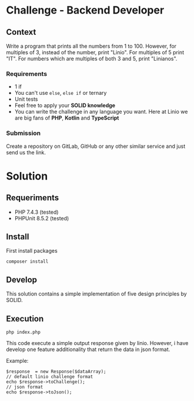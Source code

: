 # Challenge - Backend Developer

## Context
Write a program that prints all the numbers from 1 to 100. However, for multiples of 3, instead of the number, print "Linio". For multiples of 5 print "IT". For numbers which are multiples of both 3 and 5, print "Linianos".

### Requirements
* 1 if
* You can't use `else`, `else if` or ternary
* Unit tests
* Feel free to apply your **SOLID knowledge**
* You can write the challenge in any language you want. Here at Linio we are big fans of **PHP**, **Kotlin** and **TypeScript**
### Submission
Create a repository on GitLab, GitHub or any other similar service and just send us the link.

# Solution

## Requeriments

* PHP 7.4.3 (tested)
* PHPUnit 8.5.2 (tested)

## Install

First install packages

`composer install`

## Develop

This solution contains a simple implementation of five design principles by SOLID.

## Execution

`php index.php`

This code execute a simple output response given by linio. However, i have develop one feature additionality that return the data in json format.

Example:

    $response  = new Response($dataArray);
    // default linio challenge format
    echo $response->toChallenge();
    // json format
    echo $response->toJson();